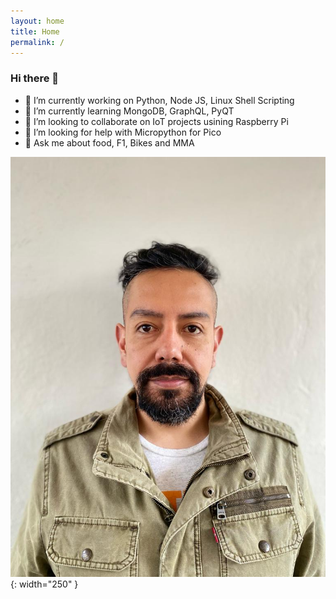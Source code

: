 ```yaml
---
layout: home
title: Home
permalink: /
---
```


### Hi there 👋


- 🔭 I’m currently working on Python, Node JS, Linux Shell Scripting
- 🌱 I’m currently learning MongoDB, GraphQL, PyQT
- 👯 I’m looking to collaborate on IoT projects usining Raspberry Pi 
- 🤔 I’m looking for help with Micropython for Pico
- 💬 Ask me about food, F1, Bikes and MMA


![Image](/assets/img/antonio.jpg){: width="250" }